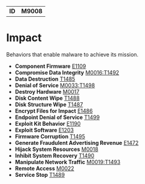 |||
|--|-----|
|**ID**|**M9008**|

# Impact #
Behaviors that enable malware to achieve its mission.

* **Component Firmware** [E1109](https://github.com/MAECProject/malware-behaviors/blob/master/persistence/component-firmware.md)
* **Compromise Data Integrity** [M0016:T1492](https://github.com/MAECProject/malware-behaviors/blob/master/impact/compromise-data.md)
* **Data Destruction** [T1485](https://github.com/MAECProject/malware-behaviors/blob/master/impact/data-destruction.md)
* **Denial of Service** [M0033:T1498](https://github.com/MAECProject/malware-behaviors/blob/master/impact/denial-of-service.md)
* **Destroy Hardware** [M0017](https://github.com/MAECProject/malware-behaviors/blob/master/impact/destroy-hardware.md)
* **Disk Content Wipe** [T1488](https://github.com/MAECProject/malware-behaviors/blob/master/impact/disk-content-wipe.md)
* **Disk Structure Wipe** [T1487](https://github.com/MAECProject/malware-behaviors/blob/master/impact/disk-structure-wipe.md)
* **Encrypt Files for Impact** [E1486](https://github.com/MAECProject/malware-behaviors/blob/master/impact/encrypt-impact.md)
* **Endpoint Denial of Service** [T1499](https://github.com/MAECProject/malware-behaviors/blob/master/impact/endpoint-denial-of-service.md)
* **Exploit Kit Behavior** [E1190](https://github.com/MAECProject/malware-behaviors/blob/master/impact/exploit-kit-behavior.md)
* **Exploit Software** [E1203](https://github.com/MAECProject/malware-behaviors/blob/master/execution/exploit-software.md)
* **Firmware Corruption** [T1495](https://github.com/MAECProject/malware-behaviors/blob/master/execution/firmware-corruption.md)
* **Generate Fraudulent Advertising Revenue** [E1472](https://github.com/MAECProject/malware-behaviors/blob/master/impact/generate-fraud-rev.md)
* **Hijack System Resources** [M0018](https://github.com/MAECProject/malware-behaviors/blob/master/impact/hijack-sys-resources.md)
* **Inhibit System Recovery** [T1490](https://github.com/MAECProject/malware-behaviors/blob/master/impact/inhibit-system-recovery.md)
* **Manipulate Network Traffic** [M0019:T1493](https://github.com/MAECProject/malware-behaviors/blob/master/impact/manipulate-network-traffic.md)
* **Remote Access** [M0022](https://github.com/MAECProject/malware-behaviors/blob/master/effects/remote-access.md)
* **Service Stop** [T1489](https://github.com/MAECProject/malware-behaviors/blob/master/impact/service-stop.md)